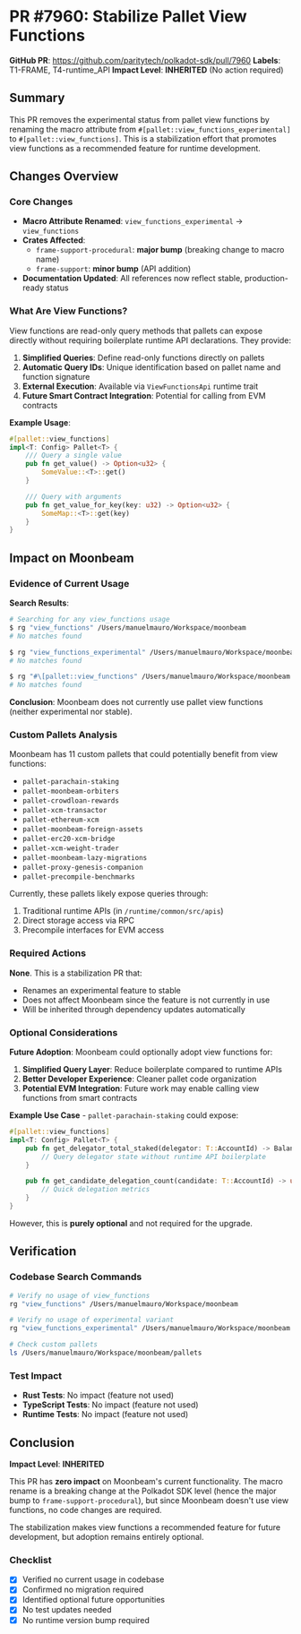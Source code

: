 # PR #7960: Stabilize Pallet View Functions

**GitHub PR**: https://github.com/paritytech/polkadot-sdk/pull/7960
**Labels**: T1-FRAME, T4-runtime_API
**Impact Level**: **INHERITED** (No action required)

## Summary

This PR removes the experimental status from pallet view functions by renaming the macro attribute from `#[pallet::view_functions_experimental]` to `#[pallet::view_functions]`. This is a stabilization effort that promotes view functions as a recommended feature for runtime development.

## Changes Overview

### Core Changes
- **Macro Attribute Renamed**: `view_functions_experimental` → `view_functions`
- **Crates Affected**:
  - `frame-support-procedural`: **major bump** (breaking change to macro name)
  - `frame-support`: **minor bump** (API addition)
- **Documentation Updated**: All references now reflect stable, production-ready status

### What Are View Functions?

View functions are read-only query methods that pallets can expose directly without requiring boilerplate runtime API declarations. They provide:

1. **Simplified Queries**: Define read-only functions directly on pallets
2. **Automatic Query IDs**: Unique identification based on pallet name and function signature
3. **External Execution**: Available via `ViewFunctionsApi` runtime trait
4. **Future Smart Contract Integration**: Potential for calling from EVM contracts

**Example Usage**:
```rust
#[pallet::view_functions]
impl<T: Config> Pallet<T> {
    /// Query a single value
    pub fn get_value() -> Option<u32> {
        SomeValue::<T>::get()
    }

    /// Query with arguments
    pub fn get_value_for_key(key: u32) -> Option<u32> {
        SomeMap::<T>::get(key)
    }
}
```

## Impact on Moonbeam

### Evidence of Current Usage

**Search Results**:
```bash
# Searching for any view_functions usage
$ rg "view_functions" /Users/manuelmauro/Workspace/moonbeam
# No matches found

$ rg "view_functions_experimental" /Users/manuelmauro/Workspace/moonbeam
# No matches found

$ rg "#\[pallet::view_functions" /Users/manuelmauro/Workspace/moonbeam
# No matches found
```

**Conclusion**: Moonbeam does not currently use pallet view functions (neither experimental nor stable).

### Custom Pallets Analysis

Moonbeam has 11 custom pallets that could potentially benefit from view functions:
- `pallet-parachain-staking`
- `pallet-moonbeam-orbiters`
- `pallet-crowdloan-rewards`
- `pallet-xcm-transactor`
- `pallet-ethereum-xcm`
- `pallet-moonbeam-foreign-assets`
- `pallet-erc20-xcm-bridge`
- `pallet-xcm-weight-trader`
- `pallet-moonbeam-lazy-migrations`
- `pallet-proxy-genesis-companion`
- `pallet-precompile-benchmarks`

Currently, these pallets likely expose queries through:
1. Traditional runtime APIs (in `/runtime/common/src/apis`)
2. Direct storage access via RPC
3. Precompile interfaces for EVM access

### Required Actions

**None**. This is a stabilization PR that:
- Renames an experimental feature to stable
- Does not affect Moonbeam since the feature is not currently in use
- Will be inherited through dependency updates automatically

### Optional Considerations

**Future Adoption**: Moonbeam could optionally adopt view functions for:

1. **Simplified Query Layer**: Reduce boilerplate compared to runtime APIs
2. **Better Developer Experience**: Cleaner pallet code organization
3. **Potential EVM Integration**: Future work may enable calling view functions from smart contracts

**Example Use Case** - `pallet-parachain-staking` could expose:
```rust
#[pallet::view_functions]
impl<T: Config> Pallet<T> {
    pub fn get_delegator_total_staked(delegator: T::AccountId) -> Balance {
        // Query delegator state without runtime API boilerplate
    }

    pub fn get_candidate_delegation_count(candidate: T::AccountId) -> u32 {
        // Quick delegation metrics
    }
}
```

However, this is **purely optional** and not required for the upgrade.

## Verification

### Codebase Search Commands
```bash
# Verify no usage of view_functions
rg "view_functions" /Users/manuelmauro/Workspace/moonbeam

# Verify no usage of experimental variant
rg "view_functions_experimental" /Users/manuelmauro/Workspace/moonbeam

# Check custom pallets
ls /Users/manuelmauro/Workspace/moonbeam/pallets
```

### Test Impact
- **Rust Tests**: No impact (feature not used)
- **TypeScript Tests**: No impact (feature not used)
- **Runtime Tests**: No impact (feature not used)

## Conclusion

**Impact Level**: **INHERITED**

This PR has **zero impact** on Moonbeam's current functionality. The macro rename is a breaking change at the Polkadot SDK level (hence the major bump to `frame-support-procedural`), but since Moonbeam doesn't use view functions, no code changes are required.

The stabilization makes view functions a recommended feature for future development, but adoption remains entirely optional.

### Checklist
- [x] Verified no current usage in codebase
- [x] Confirmed no migration required
- [x] Identified optional future opportunities
- [x] No test updates needed
- [x] No runtime version bump required
